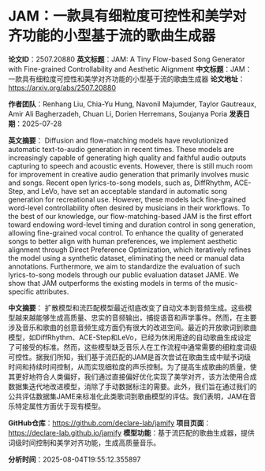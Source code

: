 # JAM：一款具有细粒度可控性和美学对齐功能的小型基于流的歌曲生成器

**论文ID**：2507.20880
**英文标题**：JAM: A Tiny Flow-based Song Generator with Fine-grained Controllability   and Aesthetic Alignment
**中文标题**：JAM：一款具有细粒度可控性和美学对齐功能的小型基于流的歌曲生成器
**论文地址**：https://arxiv.org/abs/2507.20880

**作者团队**：Renhang Liu, Chia-Yu Hung, Navonil Majumder, Taylor Gautreaux, Amir Ali Bagherzadeh, Chuan Li, Dorien Herremans, Soujanya Poria
**发表日期**：2025-07-28

**英文摘要**：
Diffusion and flow-matching models have revolutionized automatic
text-to-audio generation in recent times. These models are increasingly capable
of generating high quality and faithful audio outputs capturing to speech and
acoustic events. However, there is still much room for improvement in creative
audio generation that primarily involves music and songs. Recent open
lyrics-to-song models, such as, DiffRhythm, ACE-Step, and LeVo, have set an
acceptable standard in automatic song generation for recreational use. However,
these models lack fine-grained word-level controllability often desired by
musicians in their workflows. To the best of our knowledge, our
flow-matching-based JAM is the first effort toward endowing word-level timing
and duration control in song generation, allowing fine-grained vocal control.
To enhance the quality of generated songs to better align with human
preferences, we implement aesthetic alignment through Direct Preference
Optimization, which iteratively refines the model using a synthetic dataset,
eliminating the need or manual data annotations. Furthermore, we aim to
standardize the evaluation of such lyrics-to-song models through our public
evaluation dataset JAME. We show that JAM outperforms the existing models in
terms of the music-specific attributes.

**中文摘要**：
扩散模型和流匹配模型最近彻底改变了自动文本到音频生成。这些模型越来越能够生成高质量、忠实的音频输出，捕捉语音和声学事件。然而，在主要涉及音乐和歌曲的创意音频生成方面仍有很大的改进空间。最近的开放歌词到歌曲模型，如DiffRhythm、ACE-Step和LeVo，已经为休闲用途的自动歌曲生成设定了可接受的标准。然而，这些模型缺乏音乐人在工作流程中通常需要的细粒度词级可控性。据我们所知，我们基于流匹配的JAM是首次尝试在歌曲生成中赋予词级时间和持续时间控制，从而实现细粒度的声乐控制。为了提高生成歌曲的质量，使其更好地符合人类偏好，我们通过直接偏好优化实现了美学对齐，该方法使用合成数据集迭代地改进模型，消除了手动数据标注的需要。此外，我们旨在通过我们的公共评估数据集JAME来标准化此类歌词到歌曲模型的评估。我们表明，JAM在音乐特定属性方面优于现有模型。

**GitHub仓库**：https://github.com/declare-lab/jamify
**项目页面**：https://declare-lab.github.io/jamify
**模型功能**：基于流匹配的歌曲生成器，提供词级时间控制和美学对齐功能，生成高质量音乐。

**分析时间**：2025-08-04T19:55:12.355897
